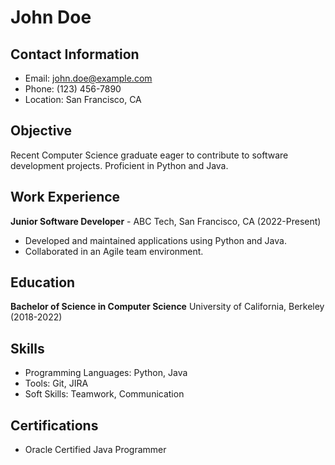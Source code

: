 # John Doe

## Contact Information
- Email: john.doe@example.com
- Phone: (123) 456-7890
- Location: San Francisco, CA

## Objective
Recent Computer Science graduate eager to contribute to software development projects. Proficient in Python and Java.

## Work Experience
**Junior Software Developer** - ABC Tech, San Francisco, CA (2022-Present)
- Developed and maintained applications using Python and Java.
- Collaborated in an Agile team environment.

## Education
**Bachelor of Science in Computer Science**
University of California, Berkeley (2018-2022)

## Skills
- Programming Languages: Python, Java
- Tools: Git, JIRA
- Soft Skills: Teamwork, Communication

## Certifications
- Oracle Certified Java Programmer
